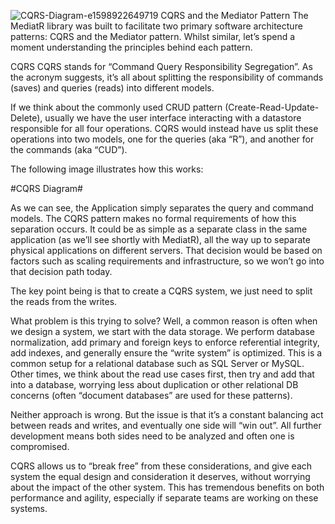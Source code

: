 ![CQRS-Diagram-e1598922649719](https://github.com/N1k0l1n/Cqrs/assets/97979235/ead0d403-79d0-4383-9d23-44a438d2fd97)
CQRS and the Mediator Pattern
The MediatR library was built to facilitate two primary software architecture patterns: CQRS and the Mediator pattern. Whilst similar, let’s spend a moment understanding the principles behind each pattern.

CQRS
CQRS stands for “Command Query Responsibility Segregation”. As the acronym suggests, it’s all about splitting the responsibility of commands (saves) and queries (reads) into different models.

If we think about the commonly used CRUD pattern (Create-Read-Update-Delete), usually we have the user interface interacting with a datastore responsible for all four operations. CQRS would instead have us split these operations into two models, one for the queries (aka “R”), and another for the commands (aka “CUD”).

The following image illustrates how this works:

#CQRS Diagram#

As we can see, the Application simply separates the query and command models. The CQRS pattern makes no formal requirements of how this separation occurs. It could be as simple as a separate class in the same application (as we’ll see shortly with MediatR), all the way up to separate physical applications on different servers. That decision would be based on factors such as scaling requirements and infrastructure, so we won’t go into that decision path today.

The key point being is that to create a CQRS system, we just need to split the reads from the writes.

What problem is this trying to solve?
Well, a common reason is often when we design a system, we start with the data storage. We perform database normalization, add primary and foreign keys to enforce referential integrity, add indexes, and generally ensure the “write system” is optimized. This is a common setup for a relational database such as SQL Server or MySQL. Other times, we think about the read use cases first, then try and add that into a database, worrying less about duplication or other relational DB concerns (often “document databases” are used for these patterns).

Neither approach is wrong. But the issue is that it’s a constant balancing act between reads and writes, and eventually one side will “win out”. All further development means both sides need to be analyzed and often one is compromised.

CQRS allows us to “break free” from these considerations, and give each system the equal design and consideration it deserves, without worrying about the impact of the other system. This has tremendous benefits on both performance and agility, especially if separate teams are working on these systems.
